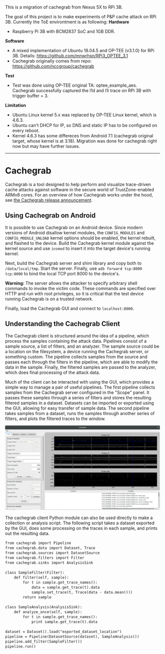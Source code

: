 This is a migration of cachegrab from Nexus 5X to RPi 3B.

The goal of this project is to make experiments of P&P cache attack on RPi 3B.
Currently the ToE environtment is as following:
**Hardware**
- Raspberry Pi 3B with BCM2837 SoC and 1GB DDR.

**Software**
- A mixed implementation of Ubuntu 18.04.5 and OP-TEE (v3.1.0) for RPi 3B. Details: https://github.com/mnwrhsn/RPi3_OPTEE_3.1
- Cachegrab originally comes from repo: https://github.com/nccgroup/cachegrab

**Test**
- Test was done using OP-TEE original TA: optee_example_aes. Cachegrab successfully captured the l1d and l1i trace on RPi 3B with trigger buffer = 3.

**Limitation**
- Ubuntu Linux kernel 5.x was replaced by OP-TEE Linux kernel, which is 4.6.3.
- Ubuntu can't DHCP for IP, so DNS and static IP has to be configured on every reboot.
- Kernel 4.6.3 has some differeces from Android 7.1 (cachegrab original target, whose kernel is at 3.18). Migration was done for cachegrab right now but may have further issues.

- - - - -
# Cachegrab
Cachegrab is a tool designed to help perform and visualize trace-driven cache
attacks against software in the secure world of TrustZone-enabled ARMv8 cores.
For an overview of how Cachegrab works under the hood, see
[the Cachegrab release announcement](https://www.nccgroup.trust/us/about-us/newsroom-and-events/blog/2017/december/34C3-Tool-Release-Cachegrab/).

## Using Cachegrab on Android
It is possible to use Cachegrab on an Android device. Since modern
versions of Android disallow kernel modules, the `CONFIG_MODULES` and
`CONFIG_MODULE_UNLOAD` kernel options should be enabled, the kernel
rebuilt, and flashed to the device. Build the Cachegrab kernel module
against the kernel source and use `insmod` to insert it into the target
device's running kernel.

Next, build the Cachegrab server and shim library and copy both to
`/data/local/tmp`. Start the server. Finally, use
`adb forward tcp:8000 tcp:8000` to bind the local TCP port 8000 to the
device's.

**Warning:** The server allows the attacker to specify arbitrary shell
commands to invoke the victim code. These commands are specified over HTTP
and run with root privileges, so it is critical that the test device
running Cachegrab is on a trusted network.

Finally, load the Cachegrab GUI and connect to `localhost:8000`.

## Understanding the Cachegrab Client
The Cachegrab client is structured around the idea of a pipeline, which
process the samples containing the attack data. Pipelines consist of a
sample source, a list of filters, and an analyzer. The sample source
could be a location on the filesystem, a device running the Cachegrab
server, or something custom. The pipeline collects samples from the
source and passes each through the filters in the pipeline, which are
able to modify the data in the sample. Finally, the filtered samples
are passed to the analyzer, which does final processing of the attack
data.

Much of the client can be interacted with using the GUI, which provides
a simple way to manage a pair of useful pipelines. The first pipeline
collects samples from the Cachegrab server configured in the "Scope"
panel. It passes these samples through a series of filters and stores
the resulting filtered samples in a dataset. Datasets can be imported
or exported using the GUI, allowing for easy transfer of sample data.
The second pipeline takes samples from a dataset, runs the samples
through another series of filters, and plots the filtered traces to
the window.

![Cachegrab GUI](docs/cachegrab_gui.png)

The cachegrab client Python module can also be used directly to make
a collection or analysis script. The following script takes a dataset
exported by the GUI, does some processing on the traces in each sample,
and prints out the resulting data.

```
from cachegrab import Pipeline
from cachegrab.data import Dataset, Trace
from cachegrab.sources import DatasetSource
from cachegrab.filters import Filter
from cachegrab.sinks import AnalysisSink

class SampleFilter(Filter):
    def filter(self, sample):
        for t in sample.get_trace_names():
            data = sample.get_trace(t).data
            sample.set_trace(t, Trace(data - data.mean()))
        return sample

class SampleAnalysis(AnalysisSink):
    def analyze_once(self, sample):
        for t in sample.get_trace_names():
            print sample.get_trace(t).data

dataset = Dataset().load("exported_dataset_location")
pipeline = Pipeline(DatasetSource(dataset), SampleAnalysis())
pipeline.add_filter(SampleFilter())
pipeline.run()
```

